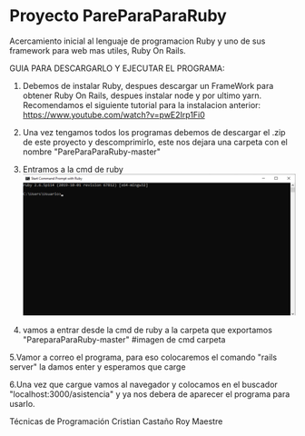 # Proyecto PareParaParaRuby

Acercamiento inicial al lenguaje de programacion Ruby y uno de sus framework para web mas utiles, Ruby On Rails.

GUIA PARA DESCARGARLO Y EJECUTAR EL PROGRAMA:
1. Debemos de instalar Ruby, despues descargar un FrameWork para obtener Ruby On Rails, despues instalar node y por ultimo yarn. Recomendamos el siguiente tutorial para la instalacion anterior: https://www.youtube.com/watch?v=pwE2Irp1Fi0

2. Una vez tengamos todos los programas debemos de descargar el .zip de este proyecto y descomprimirlo, este nos dejara una carpeta con el nombre "PareParaParaRuby-master"

3. Entramos a la cmd de ruby
![imagen1](https://github.com/Royk8/PareParaParaRuby/blob/master/1consolasola.png)

4. vamos a entrar desde la cmd de ruby a la carpeta que exportamos "PareparaParaRuby-master" 
#imagen de cmd carpeta

5.Vamor a correo el programa, para eso colocaremos el comando "rails server" la damos enter y esperamos que carge

6.Una vez que cargue vamos al navegador y colocamos en el buscador "localhost:3000/asistencia" y ya nos debera de aparecer el programa para usarlo.

Técnicas  de Programación
Cristian Castaño
Roy Maestre
